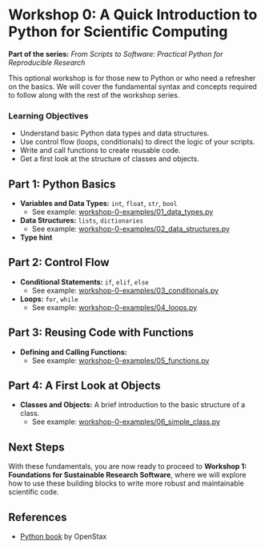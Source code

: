 
# Workshop 0: A Quick Introduction to Python for Scientific Computing

**Part of the series:** *From Scripts to Software: Practical Python for Reproducible Research*

This optional workshop is for those new to Python or who need a refresher on the basics. We will cover the fundamental syntax and concepts required to follow along with the rest of the workshop series.

### Learning Objectives

*   Understand basic Python data types and data structures.
*   Use control flow (loops, conditionals) to direct the logic of your scripts.
*   Write and call functions to create reusable code.
*   Get a first look at the structure of classes and objects.

## Part 1: Python Basics

*   **Variables and Data Types:** `int`, `float`, `str`, `bool`
    *   See example: [workshop-0-examples/01_data_types.py](workshop-0-examples/01_data_types.py)
*   **Data Structures:** `lists`, `dictionaries`
    *   See example: [workshop-0-examples/02_data_structures.py](workshop-0-examples/02_data_structures.py)
*   **Type hint**

## Part 2: Control Flow

*   **Conditional Statements:** `if`, `elif`, `else`
    *   See example: [workshop-0-examples/03_conditionals.py](workshop-0-examples/03_conditionals.py)
*   **Loops:** `for`, `while`
    *   See example: [workshop-0-examples/04_loops.py](workshop-0-examples/04_loops.py)

## Part 3: Reusing Code with Functions

*   **Defining and Calling Functions:**
    *   See example: [workshop-0-examples/05_functions.py](workshop-0-examples/05_functions.py)

## Part 4: A First Look at Objects

*   **Classes and Objects:** A brief introduction to the basic structure of a class.
    *   See example: [workshop-0-examples/06_simple_class.py](workshop-0-examples/06_simple_class.py)

## Next Steps

With these fundamentals, you are now ready to proceed to **Workshop 1: Foundations for Sustainable Research Software**, where we will explore how to use these building blocks to write more robust and maintainable scientific code.

## References

- [Python book](https://assets.openstax.org/oscms-prodcms/media/documents/Introduction_to_Python_Programming_-_WEB.pdf) by OpenStax
